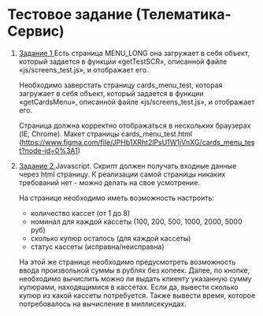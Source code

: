# Тестовое задание (Телематика-Сервис)

1. [Задание 1 ](https://github.com/aalexceenko/telematika-service/tree/master/part1)
   Есть страница MENU_LONG она загружает в себя объект, который задается в функции «getTestSCR», описанной файле «js/screens_test.js», и отображает его.  

   Необходимо заверстать страницу cards_menu_test, которая загружает в себя объект, который задается в функции «getCardsMenu», описанной файле «js/screens_test.js», и отображает его.  

   Страница должна корректно отображаться в нескольких браузерах (IE, Chrome).
Макет страницы cards_menu_test.html (https://www.figma.com/file/JPHb1XRht2lPsU1W1jVnXG/cards_menu_test?node-id=0%3A1)



2. [Задание 2 ](https://github.com/aalexceenko/telematika-service/tree/master/part2)
   Javascript. Скрипт должен получать входные данные через html страницу. К реализации самой страницы никаких требований нет - можно делать на свое усмотрение.  

   На странице необходимо иметь возможность настроить:  

   * количество кассет (от 1 до 8)
   * номинал для каждой кассеты (100, 200, 500, 1000, 2000, 5000 руб)
   * сколько купюр осталось (для каждой кассеты)
   * статус кассеты (исправна/неисправна)  

   На этой же странице необходимо предусмотреть возможность ввода произвольной суммы в рублях без копеек. Далее, по кнопке, необходимо вычислить можно ли выдать клиенту указанную сумму купюрами, находящимися в кассетах. Если да, вывести сколько купюр из какой кассеты потребуется. Также вывести время, которое потребовалось на вычисление в миллисекундах.

